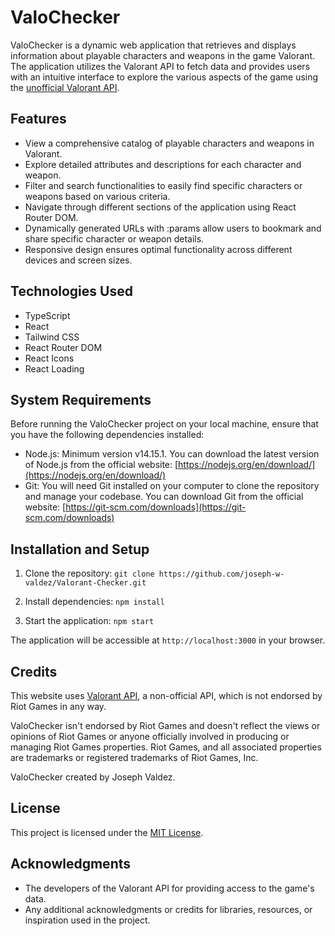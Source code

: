 # ValoChecker

ValoChecker is a dynamic web application that retrieves and displays information about playable characters and weapons in the game Valorant. The application utilizes the Valorant API to fetch data and provides users with an intuitive interface to explore the various aspects of the game using the [unofficial Valorant API](https://valorant-api.com/). 

## Features

- View a comprehensive catalog of playable characters and weapons in Valorant.
- Explore detailed attributes and descriptions for each character and weapon.
- Filter and search functionalities to easily find specific characters or weapons based on various criteria.
- Navigate through different sections of the application using React Router DOM.
- Dynamically generated URLs with :params allow users to bookmark and share specific character or weapon details.
- Responsive design ensures optimal functionality across different devices and screen sizes.

## Technologies Used

- TypeScript
- React
- Tailwind CSS
- React Router DOM
- React Icons
- React Loading

## System Requirements

Before running the ValoChecker project on your local machine, ensure that you have the following dependencies installed:

- Node.js: Minimum version v14.15.1. You can download the latest version of Node.js from the official website: [https://nodejs.org/en/download/](https://nodejs.org/en/download/)
- Git: You will need Git installed on your computer to clone the repository and manage your codebase. You can download Git from the official website: [https://git-scm.com/downloads](https://git-scm.com/downloads)


## Installation and Setup

1. Clone the repository:
`git clone https://github.com/joseph-w-valdez/Valorant-Checker.git`

2. Install dependencies:
`npm install`


3. Start the application:
`npm start`


The application will be accessible at `http://localhost:3000` in your browser.

## Credits

This website uses [Valorant API](https://valorant-api.com/), a non-official API, which is not endorsed by Riot Games in any way.

ValoChecker isn't endorsed by Riot Games and doesn't reflect the views or opinions of Riot Games or anyone officially involved in producing or managing Riot Games properties. Riot Games, and all associated properties are trademarks or registered trademarks of Riot Games, Inc.

ValoChecker created by Joseph Valdez.

## License

This project is licensed under the [MIT License](LICENSE).

## Acknowledgments

- The developers of the Valorant API for providing access to the game's data.
- Any additional acknowledgments or credits for libraries, resources, or inspiration used in the project.
